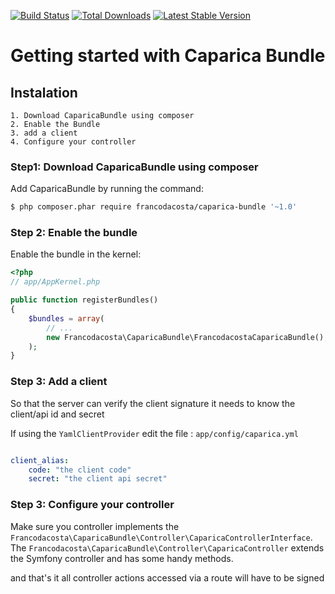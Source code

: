 [![Build Status](https://travis-ci.org/francodacosta/caparica.png?branch=master)](https://travis-ci.org/francodacosta/caparica) [![Total Downloads](https://poser.pugx.org/francodacosta/caparica-bundle/downloads.svg)](https://packagist.org/packages/francodacosta/caparica-bundle) [![Latest Stable Version](https://poser.pugx.org/francodacosta/caparica-bundle/v/stable.svg)](https://packagist.org/packages/francodacosta/caparica-bundle)

# Getting started with Caparica Bundle

## Instalation


    1. Download CaparicaBundle using composer
    2. Enable the Bundle
    3. add a client
    4. Configure your controller

### Step1: Download CaparicaBundle using composer

Add CaparicaBundle by running the command:

``` bash
$ php composer.phar require francodacosta/caparica-bundle '~1.0'
```

### Step 2: Enable the bundle

Enable the bundle in the kernel:

``` php
<?php
// app/AppKernel.php

public function registerBundles()
{
    $bundles = array(
        // ...
        new Francodacosta\CaparicaBundle\FrancodacostaCaparicaBundle(),
    );
}
```

### Step 3: Add a client

So that the server can verify the client signature it needs to know the client/api id and secret

If using the ```YamlClientProvider``` edit the file : ```app/config/caparica.yml```

```yaml

client_alias:
    code: "the client code"
    secret: "the client api secret"

```

### Step 3: Configure your controller

Make sure you controller implements the ```Francodacosta\CaparicaBundle\Controller\CaparicaControllerInterface```.
The  ```Francodacosta\CaparicaBundle\Controller\CaparicaController``` extends the Symfony controller and has some handy methods.

and that's it all controller actions accessed via a route will have to be signed
